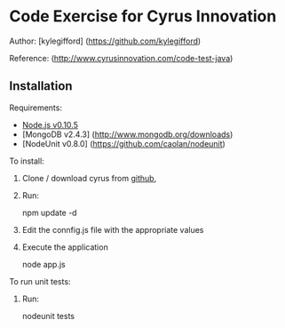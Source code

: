 Code Exercise for Cyrus Innovation
========

Author: [kylegifford] (https://github.com/kylegifford)

Reference: (http://www.cyrusinnovation.com/code-test-java)

Installation
------------

Requirements:

* [Node.js v0.10.5](http://nodejs.org/download/)
* [MongoDB v2.4.3] (http://www.mongodb.org/downloads)
* [NodeUnit v0.8.0] (https://github.com/caolan/nodeunit)

To install:

1. Clone / download cyrus from [github](https://github.com/kylegifford/cyrus),

2. Run:

    npm update -d
	
3. Edit the connfig.js file with the appropriate values

4. Execute the application

    node app.js
	
To run unit tests:

1. Run:

    nodeunit tests
